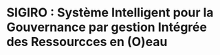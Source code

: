 <h1>SIGIRO : Système Intelligent pour la Gouvernance par gestion Intégrée des Ressourcces en (O)eau</h1>
